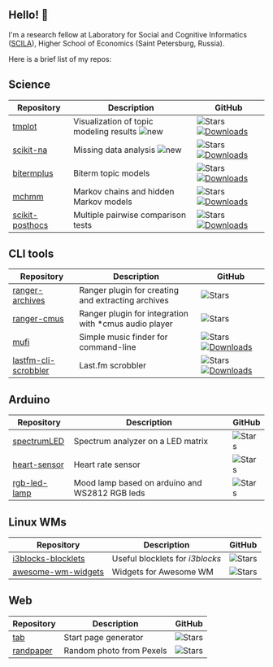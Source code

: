 ## Hello! 👋

I'm a research fellow at Laboratory for Social and Cognitive Informatics ([SCILA](https://scila.hse.ru/en/)), Higher School of Economics (Saint Petersburg, Russia).

Here is a brief list of my repos:

## Science

| Repository | Description | GitHub |
| --- | --- | --- |
| [tmplot](https://github.com/maximtrp/tmplot) | Visualization of topic modeling results ![new](https://img.shields.io/static/v1?label=&message=new!&color=red) | ![Stars](https://img.shields.io/github/stars/maximtrp/tmplot?label=stars%20%E2%98%85) [![Downloads](https://pepy.tech/badge/tmplot)](https://pepy.tech/project/tmplot) |
| [scikit-na](https://github.com/maximtrp/scikit-na) | Missing data analysis ![new](https://img.shields.io/static/v1?label=&message=new!&color=red) | ![Stars](https://img.shields.io/github/stars/maximtrp/scikit-na?label=stars%20%E2%98%85) [![Downloads](https://pepy.tech/badge/scikit-na)](https://pepy.tech/project/scikit-na) |
| [bitermplus](https://github.com/maximtrp/bitermplus) | Biterm topic models | ![Stars](https://img.shields.io/github/stars/maximtrp/bitermplus?label=stars%20%E2%98%85) [![Downloads](https://pepy.tech/badge/bitermplus)](https://pepy.tech/project/bitermplus) |
| [mchmm](https://github.com/maximtrp/mchmm) | Markov chains and hidden Markov models | ![Stars](https://img.shields.io/github/stars/maximtrp/mchmm?label=stars%20%E2%98%85) [![Downloads](https://pepy.tech/badge/mchmm)](https://pepy.tech/project/mchmm) |
| [scikit-posthocs](https://github.com/maximtrp/scikit-posthocs) | Multiple pairwise comparison tests | ![Stars](https://img.shields.io/github/stars/maximtrp/scikit-posthocs?label=stars%20%E2%98%85) [![Downloads](https://pepy.tech/badge/scikit-posthocs)](https://pepy.tech/project/scikit-posthocs) |

## CLI tools

| Repository | Description | GitHub |
| --- | --- | --- |
| [ranger-archives](https://github.com/maximtrp/ranger-archives) | Ranger plugin for creating and extracting archives | ![Stars](https://img.shields.io/github/stars/maximtrp/ranger-archives?label=stars%20%E2%98%85) |
| [ranger-cmus](https://github.com/maximtrp/ranger-cmus) | Ranger plugin for integration with \*cmus audio player | ![Stars](https://img.shields.io/github/stars/maximtrp/ranger-cmus?label=stars%20%E2%98%85) |
| [mufi](https://github.com/maximtrp/mufi) | Simple music finder for command-line | ![Stars](https://img.shields.io/github/stars/maximtrp/mufi?label=stars%20%E2%98%85) [![Downloads](https://pepy.tech/badge/mufi)](https://pepy.tech/project/mufi) |
| [lastfm-cli-scrobbler](https://github.com/maximtrp/lastfm-cli-scrobbler) | Last.fm scrobbler | ![Stars](https://img.shields.io/github/stars/maximtrp/lastfm-cli-scrobbler?label=stars%20%E2%98%85) [![Downloads](https://pepy.tech/badge/lastfm-cli-scrobbler)](https://pepy.tech/project/lastfm-cli-scrobbler) |

## Arduino

| Repository | Description | GitHub |
| --- | --- | --- |
| [spectrumLED](https://github.com/maximtrp/spectrumLED) | Spectrum analyzer on a LED matrix | ![Stars](https://img.shields.io/github/stars/maximtrp/spectrumLED?label=stars%20%E2%98%85) |
| [heart-sensor](https://github.com/maximtrp/heart-sensor) | Heart rate sensor | ![Stars](https://img.shields.io/github/stars/maximtrp/heart-sensor?label=stars%20%E2%98%85)  |
| [rgb-led-lamp](https://github.com/maximtrp/rgb-led-lamp) | Mood lamp based on arduino and WS2812 RGB leds | ![Stars](https://img.shields.io/github/stars/maximtrp/rgb-led-lamp?label=stars%20%E2%98%85) |

## Linux WMs

| Repository | Description | GitHub |
| --- | --- | --- |
| [i3blocks-blocklets](https://github.com/maximtrp/i3blocks-blocklets) | Useful blocklets for *i3blocks* | ![Stars](https://img.shields.io/github/stars/maximtrp/i3blocks-blocklets?label=stars%20%E2%98%85) |
| [awesome-wm-widgets](https://github.com/maximtrp/awesome-wm-widgets) | Widgets for Awesome WM | ![Stars](https://img.shields.io/github/stars/maximtrp/awesome-wm-widgets?label=stars%20%E2%98%85)  |

## Web

| Repository | Description | GitHub |
| --- | --- | --- |
| [tab](https://github.com/maximtrp/tab) | Start page generator | ![Stars](https://img.shields.io/github/stars/maximtrp/tab?label=stars%20%E2%98%85) |
| [randpaper](https://github.com/maximtrp/randpaper) | Random photo from Pexels | ![Stars](https://img.shields.io/github/stars/maximtrp/randpaper?label=stars%20%E2%98%85)  |
